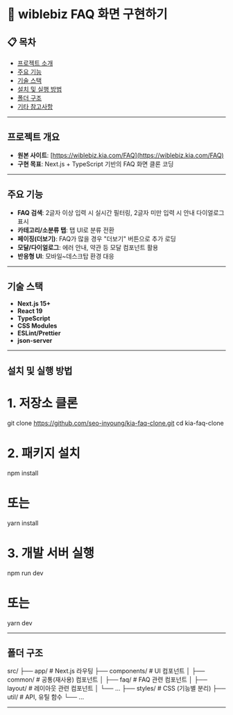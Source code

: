 # 🚗 wiblebiz FAQ 화면 구현하기

## 📋 목차

- [프로젝트 소개](#프로젝트-소개)
- [주요 기능](#주요-기능)
- [기술 스택](#기술-스택)
- [설치 및 실행 방법](#설치-및-실행-방법)
- [폴더 구조](#폴더-구조)
- [기타 참고사항](#기타-참고사항)

---

## 프로젝트 개요

- **원본 사이트**: [https://wiblebiz.kia.com/FAQ](https://wiblebiz.kia.com/FAQ)
- **구현 목표**: Next.js + TypeScript 기반의 FAQ 화면 클론 코딩

---

## 주요 기능

- **FAQ 검색**: 2글자 이상 입력 시 실시간 필터링, 2글자 미만 입력 시 안내 다이얼로그 표시
- **카테고리/소분류 탭**: 탭 UI로 분류 전환
- **페이징(더보기)**: FAQ가 많을 경우 "더보기" 버튼으로 추가 로딩
- **모달/다이얼로그**: 에러 안내, 약관 등 모달 컴포넌트 활용
- **반응형 UI**: 모바일~데스크탑 환경 대응

---

## 기술 스택

- **Next.js 15+**
- **React 19**
- **TypeScript**
- **CSS Modules**
- **ESLint/Prettier**
- **json-server**

---

## 설치 및 실행 방법

# 1. 저장소 클론

git clone https://github.com/seo-inyoung/kia-faq-clone.git
cd kia-faq-clone

# 2. 패키지 설치

npm install

# 또는

yarn install

# 3. 개발 서버 실행

npm run dev

# 또는

yarn dev

---

## 폴더 구조

src/
├── app/ # Next.js 라우팅
├── components/ # UI 컴포넌트
│ ├── common/ # 공통(재사용) 컴포넌트
│ ├── faq/ # FAQ 관련 컴포넌트
│ ├── layout/ # 레이아웃 관련 컴포넌트
│ └── ...
├── styles/ # CSS (기능별 분리)
├── util/ # API, 유틸 함수
└── ...

---
